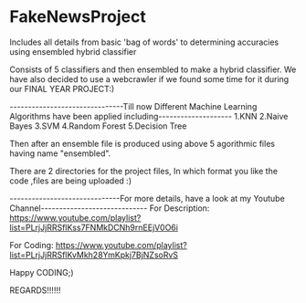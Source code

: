 # FakeNewsProject
Includes all details from basic 'bag of words' to determining accuracies using ensembled hybrid classifier

Consists of 5 classifiers and then ensembled to make a hybrid classifier. We have also decided to use a webcrawler if we found some 
time for it during our FINAL YEAR PROJECT:) 

-------------------------------Till now Different Machine Learning Algorithms have been applied including--------------------
  1.KNN
  2.Naive Bayes
  3.SVM
  4.Random Forest
  5.Decision Tree
  
Then after an ensemble file is produced using above 5 agorithmic files having name "ensembled".

There are 2 directories for the project files, In which format you like the code ,files are being uploaded :)

------------------------------For more details, have a look at my Youtube Channel-----------------------------
For Description:
https://www.youtube.com/playlist?list=PLrjJjRRSflKss7FNMkDCNh9rnEEjV0O6i

For Coding:
https://www.youtube.com/playlist?list=PLrjJjRRSflKvMkh28YmKpkj7BjNZsoRvS


Happy CODING;)

REGARDS!!!!!!
